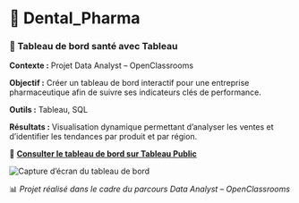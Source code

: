 # 🦷 Dental_Pharma  

### 🏥 Tableau de bord santé avec Tableau  

**Contexte :** Projet Data Analyst – OpenClassrooms  

**Objectif :** Créer un tableau de bord interactif pour une entreprise pharmaceutique afin de suivre ses indicateurs clés de performance.  

**Outils :** Tableau, SQL  

**Résultats :** Visualisation dynamique permettant d’analyser les ventes et d’identifier les tendances par produit et par région.  

🔗 **[Consulter le tableau de bord sur Tableau Public](https://public.tableau.com/views/DentalPharmaDashboardfinal2/Tableaudebord?:language=fr-FR&:sid=&:redirect=auth&:display_count=n&:origin=viz_share_link)**  

![Capture d’écran du tableau de bord](https://github.com/sylvia-chevalier-data/Dental_Pharma/blob/main/Sylvia_Chevalier_n°2_copie_écran_dashboard_juin_2025.png)


📊 *Projet réalisé dans le cadre du parcours Data Analyst – OpenClassrooms*  
